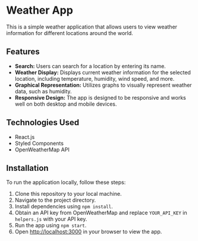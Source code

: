 # Weather App

This is a simple weather application that allows users to view weather information for different locations around the world.

## Features

- **Search:** Users can search for a location by entering its name.
- **Weather Display:** Displays current weather information for the selected location, including temperature, humidity, wind speed, and more.
- **Graphical Representation:** Utilizes graphs to visually represent weather data, such as humidity.
- **Responsive Design:** The app is designed to be responsive and works well on both desktop and mobile devices.

## Technologies Used

- React.js
- Styled Components
- OpenWeatherMap API

## Installation

To run the application locally, follow these steps:

1. Clone this repository to your local machine.
2. Navigate to the project directory.
3. Install dependencies using `npm install`.
4. Obtain an API key from OpenWeatherMap and replace `YOUR_API_KEY` in `helpers.js` with your API key.
5. Run the app using `npm start`.
6. Open [http://localhost:3000](http://localhost:3000) in your browser to view the app.

